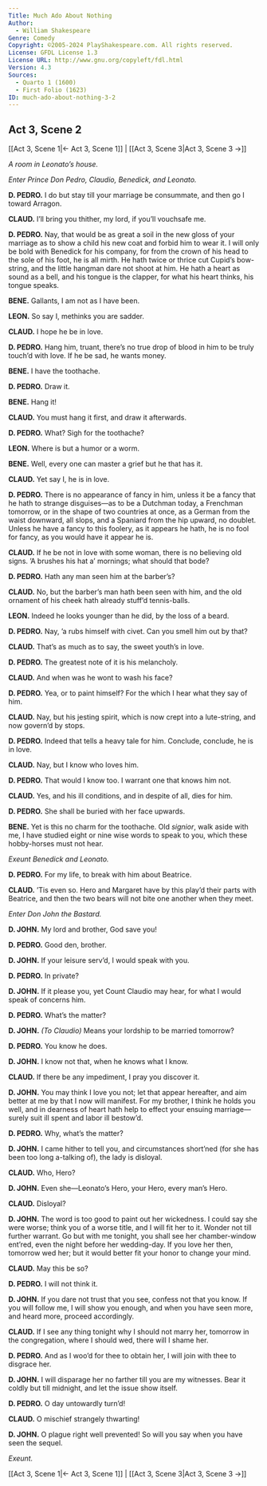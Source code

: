 ```yaml
---
Title: Much Ado About Nothing
Author: 
  - William Shakespeare
Genre: Comedy
Copyright: ©2005-2024 PlayShakespeare.com. All rights reserved.
License: GFDL License 1.3
License URL: http://www.gnu.org/copyleft/fdl.html
Version: 4.3
Sources:
  - Quarto 1 (1600)
  - First Folio (1623)
ID: much-ado-about-nothing-3-2
---
```


## Act 3, Scene 2
[[Act 3, Scene 1|← Act 3, Scene 1]] | [[Act 3, Scene 3|Act 3, Scene 3 →]]

*A room in Leonato’s house.*

*Enter Prince Don Pedro, Claudio, Benedick, and Leonato.*

**D. PEDRO.**
I do but stay till your marriage be consummate, and then go I toward Arragon.

**CLAUD.**
I’ll bring you thither, my lord, if you’ll vouchsafe me.

**D. PEDRO.**
Nay, that would be as great a soil in the new gloss of your marriage as to show a child his new coat and forbid him to wear it. I will only be bold with Benedick for his company, for from the crown of his head to the sole of his foot, he is all mirth. He hath twice or thrice cut Cupid’s bow-string, and the little hangman dare not shoot at him. He hath a heart as sound as a bell, and his tongue is the clapper, for what his heart thinks, his tongue speaks.

**BENE.**
Gallants, I am not as I have been.

**LEON.**
So say I, methinks you are sadder.

**CLAUD.**
I hope he be in love.

**D. PEDRO.**
Hang him, truant, there’s no true drop of blood in him to be truly touch’d with love. If he be sad, he wants money.

**BENE.**
I have the toothache.

**D. PEDRO.**
Draw it.

**BENE.**
Hang it!

**CLAUD.**
You must hang it first, and draw it afterwards.

**D. PEDRO.**
What? Sigh for the toothache?

**LEON.**
Where is but a humor or a worm.

**BENE.**
Well, every one can master a grief but he that has it.

**CLAUD.**
Yet say I, he is in love.

**D. PEDRO.**
There is no appearance of fancy in him, unless it be a fancy that he hath to strange disguises—as to be a Dutchman today, a Frenchman tomorrow, or in the shape of two countries at once, as a German from the waist downward, all slops, and a Spaniard from the hip upward, no doublet. Unless he have a fancy to this foolery, as it appears he hath, he is no fool for fancy, as you would have it appear he is.

**CLAUD.**
If he be not in love with some woman, there is no believing old signs. ’A brushes his hat a’ mornings; what should that bode?

**D. PEDRO.**
Hath any man seen him at the barber’s?

**CLAUD.**
No, but the barber’s man hath been seen with him, and the old ornament of his cheek hath already stuff’d tennis-balls.

**LEON.**
Indeed he looks younger than he did, by the loss of a beard.

**D. PEDRO.**
Nay, ’a rubs himself with civet. Can you smell him out by that?

**CLAUD.**
That’s as much as to say, the sweet youth’s in love.

**D. PEDRO.**
The greatest note of it is his melancholy.

**CLAUD.**
And when was he wont to wash his face?

**D. PEDRO.**
Yea, or to paint himself? For the which I hear what they say of him.

**CLAUD.**
Nay, but his jesting spirit, which is now crept into a lute-string, and now govern’d by stops.

**D. PEDRO.**
Indeed that tells a heavy tale for him. Conclude, conclude, he is in love.

**CLAUD.**
Nay, but I know who loves him.

**D. PEDRO.**
That would I know too. I warrant one that knows him not.

**CLAUD.**
Yes, and his ill conditions, and in despite of all, dies for him.

**D. PEDRO.**
She shall be buried with her face upwards.

**BENE.**
Yet is this no charm for the toothache. Old *signior*, walk aside with me, I have studied eight or nine wise words to speak to you, which these hobby-horses must not hear.

*Exeunt Benedick and Leonato.*

**D. PEDRO.**
For my life, to break with him about Beatrice.

**CLAUD.**
’Tis even so. Hero and Margaret have by this play’d their parts with Beatrice, and then the two bears will not bite one another when they meet.

*Enter Don John the Bastard.*

**D. JOHN.**
My lord and brother, God save you!

**D. PEDRO.**
Good den, brother.

**D. JOHN.**
If your leisure serv’d, I would speak with you.

**D. PEDRO.**
In private?

**D. JOHN.**
If it please you, yet Count Claudio may hear, for what I would speak of concerns him.

**D. PEDRO.**
What’s the matter?

**D. JOHN.**
*(To Claudio)*
Means your lordship to be married tomorrow?

**D. PEDRO.**
You know he does.

**D. JOHN.**
I know not that, when he knows what I know.

**CLAUD.**
If there be any impediment, I pray you discover it.

**D. JOHN.**
You may think I love you not; let that appear hereafter, and aim better at me by that I now will manifest. For my brother, I think he holds you well, and in dearness of heart hath help to effect your ensuing marriage—surely suit ill spent and labor ill bestow’d.

**D. PEDRO.**
Why, what’s the matter?

**D. JOHN.**
I came hither to tell you, and circumstances short’ned (for she has been too long a-talking of), the lady is disloyal.

**CLAUD.**
Who, Hero?

**D. JOHN.**
Even she—Leonato’s Hero, your Hero, every man’s Hero.

**CLAUD.**
Disloyal?

**D. JOHN.**
The word is too good to paint out her wickedness. I could say she were worse; think you of a worse title, and I will fit her to it. Wonder not till further warrant. Go but with me tonight, you shall see her chamber-window ent’red, even the night before her wedding-day. If you love her then, tomorrow wed her; but it would better fit your honor to change your mind.

**CLAUD.**
May this be so?

**D. PEDRO.**
I will not think it.

**D. JOHN.**
If you dare not trust that you see, confess not that you know. If you will follow me, I will show you enough, and when you have seen more, and heard more, proceed accordingly.

**CLAUD.**
If I see any thing tonight why I should not marry her, tomorrow in the congregation, where I should wed, there will I shame her.

**D. PEDRO.**
And as I woo’d for thee to obtain her, I will join with thee to disgrace her.

**D. JOHN.**
I will disparage her no farther till you are my witnesses. Bear it coldly but till midnight, and let the issue show itself.

**D. PEDRO.**
O day untowardly turn’d!

**CLAUD.**
O mischief strangely thwarting!

**D. JOHN.**
O plague right well prevented! So will you say when you have seen the sequel.

*Exeunt.*

[[Act 3, Scene 1|← Act 3, Scene 1]] | [[Act 3, Scene 3|Act 3, Scene 3 →]]